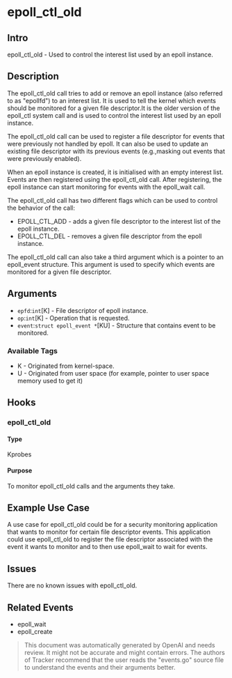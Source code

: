 
# epoll_ctl_old

## Intro
epoll_ctl_old - Used to control the interest list used by an epoll instance.

## Description
The epoll_ctl_old call tries to add or remove an epoll instance (also referred 
to as "epollfd") to an interest list. It is used to tell the kernel which events 
should be monitored for a given file descriptor.It is the older version of the 
epoll_ctl system call and is used to control the interest list used by an epoll 
instance.

The epoll_ctl_old call can be used to register a file descriptor for events that 
were previously not handled by epoll. It can also be used to update an existing 
file descriptor with its previous events (e.g.,masking out events that were 
previously enabled).

When an epoll instance is created, it is initialised with an empty interest 
list. Events are then registered using the epoll_ctl_old call. After registering,
the epoll instance can start monitoring for events with the epoll_wait call.

The epoll_ctl_old call has two different flags which can be used to control
the behavior of the call:
* EPOLL_CTL_ADD - adds a given file descriptor to the interest list of the 
  epoll instance.
* EPOLL_CTL_DEL - removes a given file descriptor from the epoll instance.

The epoll_ctl_old call can also take a third argument which is a pointer to an 
epoll_event structure. This argument is used to specify which events are monitored for a given file descriptor.

## Arguments
* `epfd`:`int`[K] - File descriptor of epoll instance.
* `op`:`int`[K] - Operation that is requested.
* `event`:`struct epoll_event *`[KU] - Structure that contains event to be monitored.

### Available Tags
* K - Originated from kernel-space.
* U - Originated from user space (for example, pointer to user space memory used to get it)

## Hooks
### epoll_ctl_old
#### Type
Kprobes
#### Purpose
To monitor epoll_ctl_old calls and the arguments they take.

## Example Use Case
A use case for epoll_ctl_old could be for a security monitoring application that 
wants to monitor for certain file descriptor events. This application could use
epoll_ctl_old to register the file descriptor associated with the event it wants 
to monitor and to then use epoll_wait to wait for events.

## Issues
There are no known issues with epoll_ctl_old.

## Related Events
* epoll_wait
* epoll_create

> This document was automatically generated by OpenAI and needs review. It might
> not be accurate and might contain errors. The authors of Tracker recommend that
> the user reads the "events.go" source file to understand the events and their
> arguments better.
